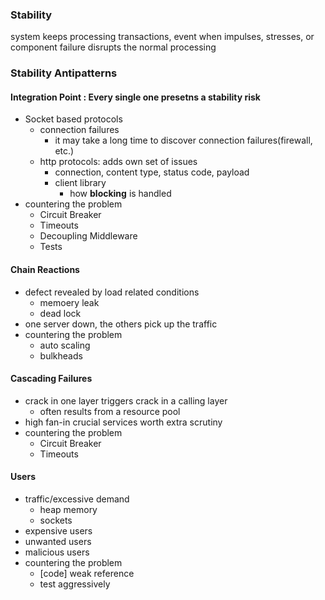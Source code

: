 ### Stability 
system keeps processing transactions, event when impulses, stresses, or component failure disrupts the normal processing

### Stability Antipatterns

#### Integration Point : Every single one presetns a stability risk
* Socket based protocols
    * connection failures
        * it may take a long time to discover connection failures(firewall, etc.)
    * http protocols: adds own set of issues    
        * connection, content type, status code, payload
        * client library 
            * how **blocking** is handled
* countering the problem
    * Circuit Breaker
    * Timeouts
    * Decoupling Middleware
    * Tests

#### Chain Reactions

* defect revealed by load related conditions
    * memoery leak
    * dead lock
* one server down, the others pick up the traffic
* countering the problem
    * auto scaling
    * bulkheads

#### Cascading Failures

* crack in one layer triggers crack in a calling layer
    * often results from a resource pool
* high fan-in crucial services worth extra scrutiny
* countering the problem
    * Circuit Breaker
    * Timeouts

#### Users

* traffic/excessive demand
    * heap memory
    * sockets
* expensive users
* unwanted users
* malicious users
* countering the problem
    * [code] weak reference
    * test aggressively